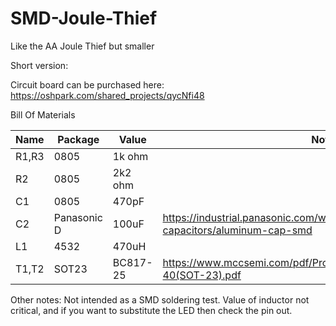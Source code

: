 # SMD-Joule-Thief
Like the AA Joule Thief but smaller

Short version:

Circuit board can be purchased here:
https://oshpark.com/shared_projects/qycNfi48

Bill Of Materials

Name|Package|Value|Notes
----|-------|-----|-----
R1,R3|0805|1k ohm|
R2|0805|2k2 ohm|
C1|0805|470pF|
C2|Panasonic D|100uF|https://industrial.panasonic.com/ww/products/capacitors/aluminum-capacitors/aluminum-cap-smd
L1|4532|470uH|
T1,T2|SOT23|BC817-25|https://www.mccsemi.com/pdf/Products/BC817-16~BC817-40(SOT-23).pdf

Other notes:
Not intended as a SMD soldering test.
Value of inductor not critical, and if you want to substitute the LED then check the pin out.
